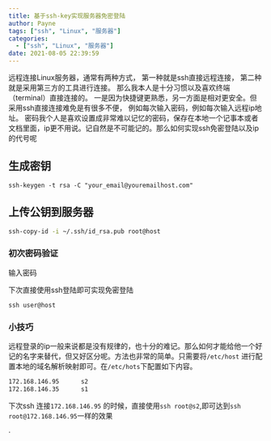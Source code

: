 ```yaml
---
title: 基于ssh-key实现服务器免密登陆
author: Payne
tags: ["ssh", "Linux", "服务器"]
categories:
  - ["ssh", "Linux", "服务器"]
date: 2021-08-05 22:39:59
---
```


远程连接Linux服务器，通常有两种方式，
第一种就是ssh直接远程连接， 第二种就是采用第三方的工具进行连接。
那么我本人是十分习惯以及喜欢终端（terminal）直接连接的。
一是因为快捷键更熟悉，另一方面是相对更安全。但采用ssh直接连接难免是有很多不便，
例如每次输入密码，例如每次输入远程ip地址。
密码我个人是喜欢设置成非常难以记忆的密码，保存在本地一个记事本或者文档里面，ip更不用说。记自然是不可能记的。那么如何实现ssh免密登陆以及ip的代号呢

<!--more-->

## 生成密钥

```shell
ssh-keygen -t rsa -C "your_email@youremailhost.com"
```

## 上传公钥到服务器

```bash
ssh-copy-id -i ~/.ssh/id_rsa.pub root@host
```

### 初次密码验证

输入密码


下次直接使用ssh登陆即可实现免密登陆

```shell
ssh user@host
```


### 小技巧

远程登录的ip一般来说都是没有规律的，也十分的难记。那么如何才能给他一个好记的名字来替代，但又好区分呢。方法也非常的简单。只需要将`/etc/host`  进行配置本地的域名解析映射即可。在`/etc/hots`下配置如下内容。

```bash
172.168.146.95		s2
172.168.146.35		s1
```

下次ssh 连接`172.168.146.95` 的时候，直接使用`ssh root@s2`,即可达到`ssh root@172.168.146.95`一样的效果

·